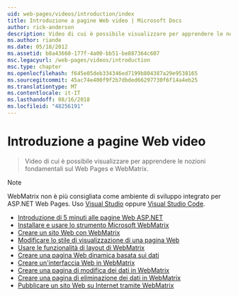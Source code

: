 ```yaml
---
uid: web-pages/videos/introduction/index
title: Introduzione a pagine Web video | Microsoft Docs
author: rick-anderson
description: Video di cui è possibile visualizzare per apprendere le nozioni fondamentali sul Web Pages e WebMatrix.
ms.author: riande
ms.date: 05/18/2012
ms.assetid: b8a43660-177f-4a00-bb51-be887364c607
msc.legacyurl: /web-pages/videos/introduction
msc.type: chapter
ms.openlocfilehash: f645e05deb334346ed7199b804387a29e9538165
ms.sourcegitcommit: 45ac74e400f9f2b7dbded66297730f6f14a4eb25
ms.translationtype: MT
ms.contentlocale: it-IT
ms.lasthandoff: 08/16/2018
ms.locfileid: "48256191"
---
```

<a name="introduction-to-web-pages-videos"></a>Introduzione a pagine Web video
====================
> Video di cui è possibile visualizzare per apprendere le nozioni fondamentali sul Web Pages e WebMatrix.

> [!NOTE] 
> WebMatrix non è più consigliata come ambiente di sviluppo integrato per ASP.NET Web Pages. Uso [Visual Studio](xref:aspnet/web-pages/overview/getting-started/program-asp-net-web-pages-in-visual-studio) oppure [Visual Studio Code](https://code.visualstudio.com/).


- [Introduzione di 5 minuti alle pagine Web ASP.NET](5-minute-introduction-to-aspnet-web-pages.md)
- [Installare e usare lo strumento Microsoft WebMatrix](install-and-use-the-microsoft-webmatrix-tool.md)
- [Creare un sito Web con WebMatrix](create-a-website-using-webmatrix.md)
- [Modificare lo stile di visualizzazione di una pagina Web](change-the-visual-style-of-a-web-page.md)
- [Usare le funzionalità di layout di WebMatrix](use-the-layout-features-in-webmatrix.md)
- [Creare una pagina Web dinamica basata sui dati](create-a-data-driven-dynamic-web-page.md)
- [Creare un'interfaccia Web in WebMatrix](create-a-web-interface-in-webmatrix.md)
- [Creare una pagina di modifica dei dati in WebMatrix](create-an-edit-data-page-in-webmatrix.md)
- [Creare una pagina di eliminazione dei dati in WebMatrix](create-a-delete-data-page-in-webmatrix.md)
- [Pubblicare un sito Web su Internet tramite WebMatrix](publish-a-website-to-the-internet-using-webmatrix.md)
